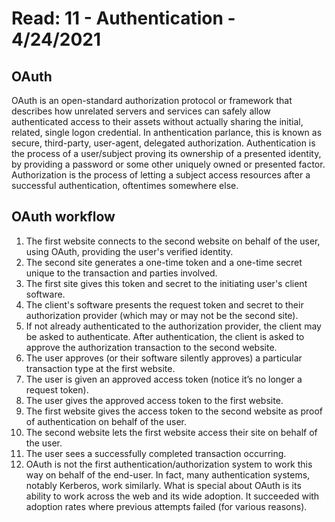 # Read: 11 - Authentication - 4/24/2021

## OAuth

OAuth is an open-standard authorization protocol or framework that describes how unrelated servers and services can safely allow authenticated access to their assets without actually sharing the initial, related, single logon credential. In anthentication parlance, this is known as secure, third-party, user-agent, delegated authorization.
Authentication is the process of a user/subject proving its ownership of a presented identity, by providing a password or some other uniquely owned or presented factor. Authorization is the process of letting a subject access resources after a successful authentication, oftentimes somewhere else.

## OAuth workflow

1. The first website connects to the second website on behalf of the user, using OAuth, providing the user's verified identity.
2. The second site generates a one-time token and a one-time secret unique to the transaction and parties involved.
3. The first site gives this token and secret to the initiating user's client software.
4. The client's software presents the request token and secret to their authorization provider (which may or may not be the second site).
5. If not already authenticated to the authorization provider, the client may be asked to authenticate. After authentication, the client is asked to approve the authorization transaction to the second website.
6. The user approves (or their software silently approves) a particular transaction type at the first website.
7. The user is given an approved access token (notice it’s no longer a request token).
8. The user gives the approved access token to the first website.
9. The first website gives the access token to the second website as proof of authentication on behalf of the user.
10. The second website lets the first website access their site on behalf of the user.
11. The user sees a successfully completed transaction occurring.
12. OAuth is not the first authentication/authorization system to work this way on behalf of the end-user. In fact, many authentication systems, notably Kerberos, work similarly. What is special about OAuth is its ability to work across the web and its wide adoption. It succeeded with adoption rates where previous attempts failed (for various reasons).
